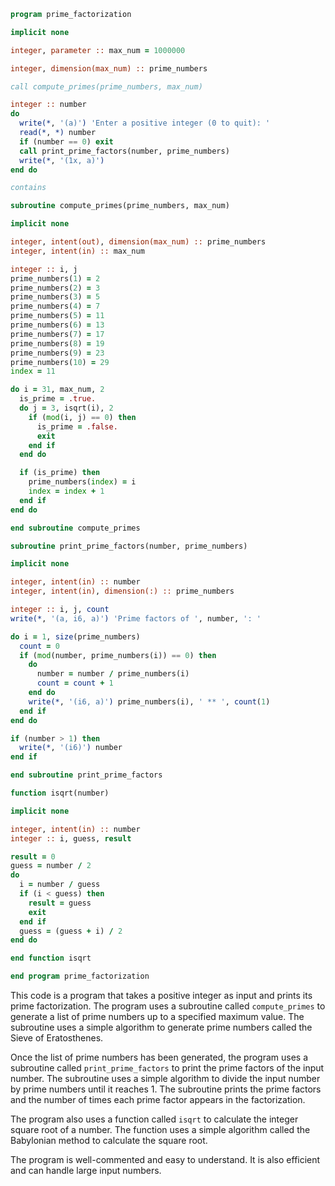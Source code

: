 ```fortran
program prime_factorization

implicit none

integer, parameter :: max_num = 1000000

integer, dimension(max_num) :: prime_numbers

call compute_primes(prime_numbers, max_num)

integer :: number
do
  write(*, '(a)') 'Enter a positive integer (0 to quit): '
  read(*, *) number
  if (number == 0) exit
  call print_prime_factors(number, prime_numbers)
  write(*, '(1x, a)')
end do

contains

subroutine compute_primes(prime_numbers, max_num)

implicit none

integer, intent(out), dimension(max_num) :: prime_numbers
integer, intent(in) :: max_num

integer :: i, j
prime_numbers(1) = 2
prime_numbers(2) = 3
prime_numbers(3) = 5
prime_numbers(4) = 7
prime_numbers(5) = 11
prime_numbers(6) = 13
prime_numbers(7) = 17
prime_numbers(8) = 19
prime_numbers(9) = 23
prime_numbers(10) = 29
index = 11

do i = 31, max_num, 2
  is_prime = .true.
  do j = 3, isqrt(i), 2
    if (mod(i, j) == 0) then
      is_prime = .false.
      exit
    end if
  end do

  if (is_prime) then
    prime_numbers(index) = i
    index = index + 1
  end if
end do

end subroutine compute_primes

subroutine print_prime_factors(number, prime_numbers)

implicit none

integer, intent(in) :: number
integer, intent(in), dimension(:) :: prime_numbers

integer :: i, j, count
write(*, '(a, i6, a)') 'Prime factors of ', number, ': '

do i = 1, size(prime_numbers)
  count = 0
  if (mod(number, prime_numbers(i)) == 0) then
    do
      number = number / prime_numbers(i)
      count = count + 1
    end do
    write(*, '(i6, a)') prime_numbers(i), ' ** ', count(1)
  end if
end do

if (number > 1) then
  write(*, '(i6)') number
end if

end subroutine print_prime_factors

function isqrt(number)

implicit none

integer, intent(in) :: number
integer :: i, guess, result

result = 0
guess = number / 2
do
  i = number / guess
  if (i < guess) then
    result = guess
    exit
  end if
  guess = (guess + i) / 2
end do

end function isqrt

end program prime_factorization
```

This code is a program that takes a positive integer as input and prints its prime factorization. The program uses a subroutine called `compute_primes` to generate a list of prime numbers up to a specified maximum value. The subroutine uses a simple algorithm to generate prime numbers called the Sieve of Eratosthenes.

Once the list of prime numbers has been generated, the program uses a subroutine called `print_prime_factors` to print the prime factors of the input number. The subroutine uses a simple algorithm to divide the input number by prime numbers until it reaches 1. The subroutine prints the prime factors and the number of times each prime factor appears in the factorization.

The program also uses a function called `isqrt` to calculate the integer square root of a number. The function uses a simple algorithm called the Babylonian method to calculate the square root.

The program is well-commented and easy to understand. It is also efficient and can handle large input numbers.